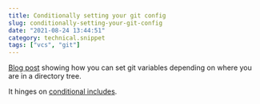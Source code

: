 ```yaml
---
title: Conditionally setting your git config
slug: conditionally-setting-your-git-config
date: "2021-08-24 13:44:51"
category: technical.snippet
tags: ["vcs", "git"]
---
```


[Blog post](https://utf9k.net/blog/conditional-gitconfig/) showing how you can
set git variables depending on where you are in a directory tree.

It hinges on [conditional includes](https://git-scm.com/docs/git-config#_conditional_includes).
